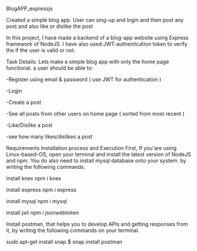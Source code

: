 BlogAPP_expressjs

Created a simple blog app. User can sing-up and login and then post any post and also like or dislike the post

In this project, I have made a backend of a blog-app website using Express framework of NodeJS. I have also used JWT-authentication token to verify the if the user is valid or not.

Task Details:
Lets make a simple blog app with only the home page functional. a user should be able to:

-Register using email & password ( use JWT for authentication )

-Login

-Create a post

-See all posts from other users on home page ( sorted from most recent )

-Like/Dislike a post

-see how many likes/dislikes a post

Requirements
Installation process and Execution First, If you'are using Linux-based-OS, open your terminal and install the latest version of NodeJS and npm. You do also need to install mysql database onto your system. by writing the following commands.

install knex
npm i knex

install express
npm i express

install mysql
npm i mysql

install jwt
npm i jsonwebtoken

Install postman, that helps you to develop APIs and getting responses from it, by writing the following commands on your terminal.

sudo apt-get install snap $ snap install postman

